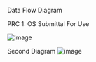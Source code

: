 Data Flow Diagram




PRC 1: OS Submittal For Use

![image](https://cloud.githubusercontent.com/assets/14626151/10350037/611b4f1a-6d07-11e5-8557-22c4a71c17c9.png)




Second Diagram
![image](https://cloud.githubusercontent.com/assets/14626151/10291664/a7d1c76a-6b70-11e5-805c-28bb3371eee2.png)
